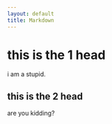 ```yaml
---
layout: default
title: Markdown
---
```


# this is the 1 head #
i am a stupid.


## this is the 2 head ##
are you  kidding?

